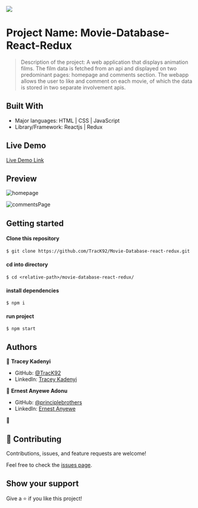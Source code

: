 ![](https://img.shields.io/badge/Microverse-blueviolet)

# Project Name: Movie-Database-React-Redux

> Description of the project: A web application that displays animation films. The film data is fetched from an api and displayed on two predominant pages: homepage and comments section. The webapp allows the user to like and comment on each movie, of which the data is stored in two separate involvement apis.


## Built With

- Major languages: HTML | CSS | JavaScript 
- Library/Framework: Reactjs | Redux 

## Live Demo
[Live Demo Link](https://animation-database.netlify.app/)


## Preview

![homepage](src/assets/home.png)

![commentsPage](src/assets/comments.png)

## Getting started

#### Clone this repository

```bash
$ git clone https://github.com/TracK92/Movie-Database-react-redux.git
```

#### cd into directory
```
$ cd <relative-path>/movie-database-react-redux/
```

#### install dependencies
``` run 
$ npm i
```
#### run project
```
$ npm start
```

## Authors

👤 **Tracey Kadenyi**

- GitHub: [@TracK92](https://github.com/TracK92)
- LinkedIn: [Tracey Kadenyi](https://www.linkedin.com/in/tracey-kadenyi/)

👤 **Ernest Anyewe Adonu**

- GitHub: [@principlebrothers](https://github.com/principlebrothers)
- LinkedIn: [Ernest Anyewe](https://www.linkedin.com/in/ernest-anyewe-adonu)

👤
## 🤝 Contributing

Contributions, issues, and feature requests are welcome!

Feel free to check the [issues page](../../issues/).

## Show your support

Give a ⭐️ if you like this project!
